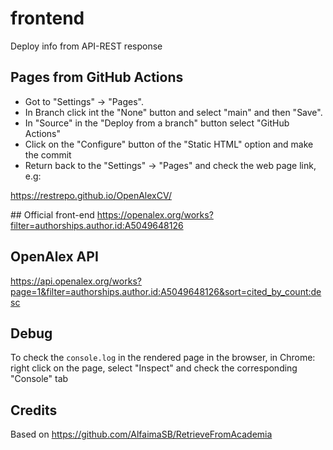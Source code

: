 # frontend
Deploy info from API-REST response

## Pages from GitHub Actions
* Got to "Settings" -> "Pages".
* In Branch click int the "None" button and select "main" and then "Save".
* In "Source" in the "Deploy from a branch" button select "GitHub Actions"
* Click on the "Configure" button of the "Static HTML" option and make the commit
* Return back to the "Settings" -> "Pages" and check the web page link, e.g:

https://restrepo.github.io/OpenAlexCV/

## Official front-end
https://openalex.org/works?filter=authorships.author.id:A5049648126

## OpenAlex API 
https://api.openalex.org/works?page=1&filter=authorships.author.id:A5049648126&sort=cited_by_count:desc

## Debug
To check the `console.log` in the rendered page in the browser, in Chrome: right click on the page, select "Inspect" and check the corresponding "Console" tab

## Credits
Based on https://github.com/AlfaimaSB/RetrieveFromAcademia



